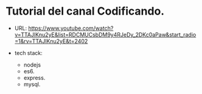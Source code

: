 Tutorial del canal Codificando.
===
- URL: https://www.youtube.com/watch?v=TTAJlKnu2yE&list=RDCMUCsbDM9y4RJeDy_2DKc0aPaw&start_radio=1&rv=TTAJlKnu2yE&t=2402

- tech stack:
    - nodejs
    - es6.
    - express.
    - mysql.